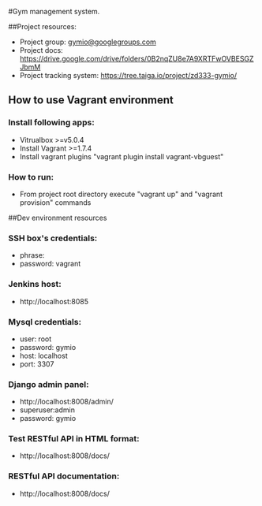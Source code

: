#Gym management system.

##Project resources:
 * Project group:           gymio@googlegroups.com
 * Project docs:            https://drive.google.com/drive/folders/0B2nqZU8e7A9XRTFwOVBESGZJbmM
 * Project tracking system: https://tree.taiga.io/project/zd333-gymio/

## How to use Vagrant environment
### Install following apps:
 * Vitrualbox >=v5.0.4
 * Install Vagrant >=1.7.4
 * Install vagrant plugins "vagrant plugin install vagrant-vbguest"
### How to run:
 * From project root directory execute "vagrant up" and "vagrant provision" commands

##Dev environment resources
### SSH box's credentials:
 * phrase:
 * password: vagrant
### Jenkins host:
  * http://localhost:8085
### Mysql credentials:
 * user:     root
 * password: gymio
 * host:     localhost
 * port:     3307
### Django admin panel:
 * http://localhost:8008/admin/
 * superuser:admin
 * password: gymio
### Test RESTful API in HTML format:
 * http://localhost:8008/docs/
### RESTful API documentation:
 * http://localhost:8008/docs/
